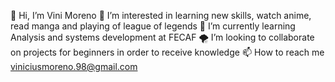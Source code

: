 👋 Hi, I’m Vini Moreno
👀 I’m interested in learning new skills, watch anime, read manga and playing of league of legends
🛴 I’m currently learning Analysis and systems development at FECAF
🌪 I’m looking to collaborate on projects for beginners in order to receive knowledge
📫 How to reach me viniciusmoreno.98@gmail.com

<!---
MorenoVinicius/MorenoVinicius is a ✨ special ✨ repository because its `README.md` (this file) appears on your GitHub profile.
You can click the Preview link to take a look at your changes.
--->
